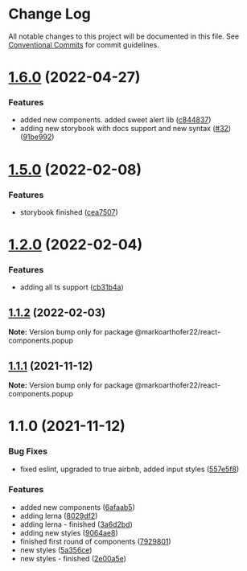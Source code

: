 # Change Log

All notable changes to this project will be documented in this file.
See [Conventional Commits](https://conventionalcommits.org) for commit guidelines.

# [1.6.0](https://github.com/markoarthofer22/react-components/compare/@markoarthofer22/react-components.popup@1.2.0...@markoarthofer22/react-components.popup@1.6.0) (2022-04-27)


### Features

* added new components. added sweet alert lib ([c844837](https://github.com/markoarthofer22/react-components/commit/c844837ba15b3e0dc68dadbcc9a58edb4526e21e))
* adding new storybook with docs support and new syntax ([#32](https://github.com/markoarthofer22/react-components/issues/32)) ([91be992](https://github.com/markoarthofer22/react-components/commit/91be99236e1722d4681d59adc33aaade1f78b77b))





# [1.5.0](https://github.com/markoarthofer22/react-components/compare/@markoarthofer22/react-components.popup@1.2.0...@markoarthofer22/react-components.popup@1.5.0) (2022-02-08)


### Features

* storybook finished ([cea7507](https://github.com/markoarthofer22/react-components/commit/cea7507f41f22e5f3d3eb5aee0ef82dd3e285890))





# [1.2.0](https://github.com/markoarthofer22/react-components/compare/@markoarthofer22/react-components.popup@1.1.2...@markoarthofer22/react-components.popup@1.2.0) (2022-02-04)


### Features

* adding all ts support ([cb31b4a](https://github.com/markoarthofer22/react-components/commit/cb31b4aee37bcd4a7617a49d61b181a4bde72574))





## [1.1.2](https://github.com/markoarthofer22/react-components/compare/@markoarthofer22/react-components.popup@1.1.1...@markoarthofer22/react-components.popup@1.1.2) (2022-02-03)

**Note:** Version bump only for package @markoarthofer22/react-components.popup





## [1.1.1](https://github.com/markoarthofer22/react-components/compare/@markoarthofer22/react-components.popup@1.1.0...@markoarthofer22/react-components.popup@1.1.1) (2021-11-12)

**Note:** Version bump only for package @markoarthofer22/react-components.popup





# 1.1.0 (2021-11-12)


### Bug Fixes

* fixed eslint, upgraded to true airbnb, added input styles ([557e5f8](https://github.com/markoarthofer22/react-components/commit/557e5f8b8c9ebdc2bc8602b576dda26cbd444a05))


### Features

* added new components ([6afaab5](https://github.com/markoarthofer22/react-components/commit/6afaab5ff151bda6e321540ffcfbaeb1b31b580e))
* adding lerna ([8029df2](https://github.com/markoarthofer22/react-components/commit/8029df269418d941a0a44f5d92a65dbe5fd854cf))
* adding lerna - finished ([3a6d2bd](https://github.com/markoarthofer22/react-components/commit/3a6d2bd05ae4ea91d1150b5d94d9097c94206911))
* adding new styles ([9064ae8](https://github.com/markoarthofer22/react-components/commit/9064ae827265c57254c50aa0cbe6a16e38d6b766))
* finished first round of components ([7929801](https://github.com/markoarthofer22/react-components/commit/7929801a0275154b394f70e3c2cd7a63e57dff73))
* new styles ([5a356ce](https://github.com/markoarthofer22/react-components/commit/5a356ce259591a4a04c9da246c1f6b280b7287f3))
* new styles - finished ([2e00a5e](https://github.com/markoarthofer22/react-components/commit/2e00a5e9752c8bac2a09b3e7b0be24d43158af36))
